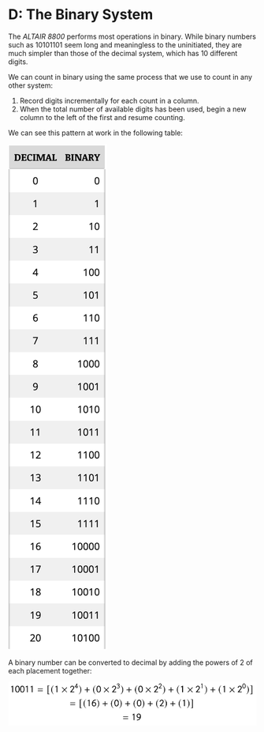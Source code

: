 # D: The Binary System

The *ALTAIR 8800* performs most operations in binary. While binary numbers such as 10101101 seem long and meaningless to the uninitiated, they are much simpler than those of the decimal system, which has 10 different digits.

We can count in binary using the same process that we use to count in any other system:

1. Record digits incrementally for each count in a column.
2. When the total number of available digits has been used, begin a new column to the left of the first and resume counting.

We can see this pattern at work in the following table:

![Image of counting from 1 to 20 in binary](Part_1d_image1.png)

A binary number can be converted to decimal by adding the powers of 2 of each placement together:

![Image of converting binary to decimal](Part_1d_image2.png)

